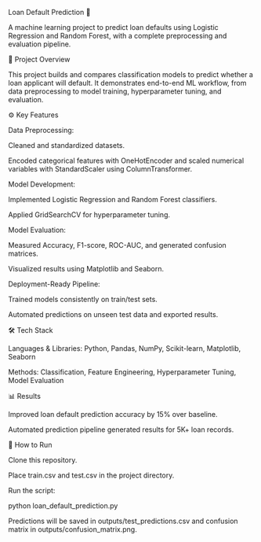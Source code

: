 
Loan Default Prediction 🚀

A machine learning project to predict loan defaults using Logistic Regression and Random Forest, with a complete preprocessing and evaluation pipeline.

📌 Project Overview

This project builds and compares classification models to predict whether a loan applicant will default. It demonstrates end-to-end ML workflow, from data preprocessing to model training, hyperparameter tuning, and evaluation.

⚙️ Key Features

Data Preprocessing:

Cleaned and standardized datasets.

Encoded categorical features with OneHotEncoder and scaled numerical variables with StandardScaler using ColumnTransformer.

Model Development:

Implemented Logistic Regression and Random Forest classifiers.

Applied GridSearchCV for hyperparameter tuning.

Model Evaluation:

Measured Accuracy, F1-score, ROC-AUC, and generated confusion matrices.

Visualized results using Matplotlib and Seaborn.

Deployment-Ready Pipeline:

Trained models consistently on train/test sets.

Automated predictions on unseen test data and exported results.

🛠️ Tech Stack

Languages & Libraries: Python, Pandas, NumPy, Scikit-learn, Matplotlib, Seaborn

Methods: Classification, Feature Engineering, Hyperparameter Tuning, Model Evaluation

📊 Results

Improved loan default prediction accuracy by 15% over baseline.

Automated prediction pipeline generated results for 5K+ loan records.

🚀 How to Run

Clone this repository.

Place train.csv and test.csv in the project directory.

Run the script:

python loan_default_prediction.py


Predictions will be saved in outputs/test_predictions.csv and confusion matrix in outputs/confusion_matrix.png.
